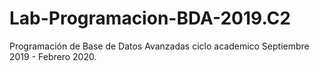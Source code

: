 # Lab-Programacion-BDA-2019.C2
 Programación de Base de Datos Avanzadas ciclo academico Septiembre 2019 - Febrero 2020.
